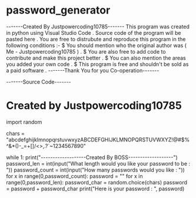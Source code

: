 # password_generator
-------Created By Justpowercoding10785-------
This program was created in python using Visual Studio Code .
Source code of the program will be pasted here .
You are free to distrubute and reproduce this program in the following conditions :- 
$ You should mention who the original author was ( Me - Justpowercoding10785 ) .
$ You are also free to add code to contribute and make this project better .
$ You can also mention the areas you added your own code .
$ This program is free and shouldn't be sold as a paid software .
-------Thank You for you Co-operation-------

-------Source Code-------
# Created by Justpowercoding10785
import random

chars = "abcdefghijklmnopqrstuvwxyzABCDEFGHIJKLMNOPQRSTUVWXYZ!@#$%^&*()-_=+[]\/<>,.?`~1234567890"

while 1:
    print("-------------------Created By BOSS-------------------")
    password_len = int(input("What length would you like your password to be : "))
    password_count = int(input("How many passwords would you like : "))
    for x in range(0,password_count):
        password = ""
        for x in range(0,password_len):
            password_char = random.choice(chars)
            password      = password + password_char
        print("Here is your password : ", password)  
        
